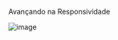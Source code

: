 Avançando na Responsividade

![image](https://github.com/Gleison-1/Cheesecake-Responsividade/assets/20865183/e7c32d7a-c022-4efb-af19-f11dd42517ec)
